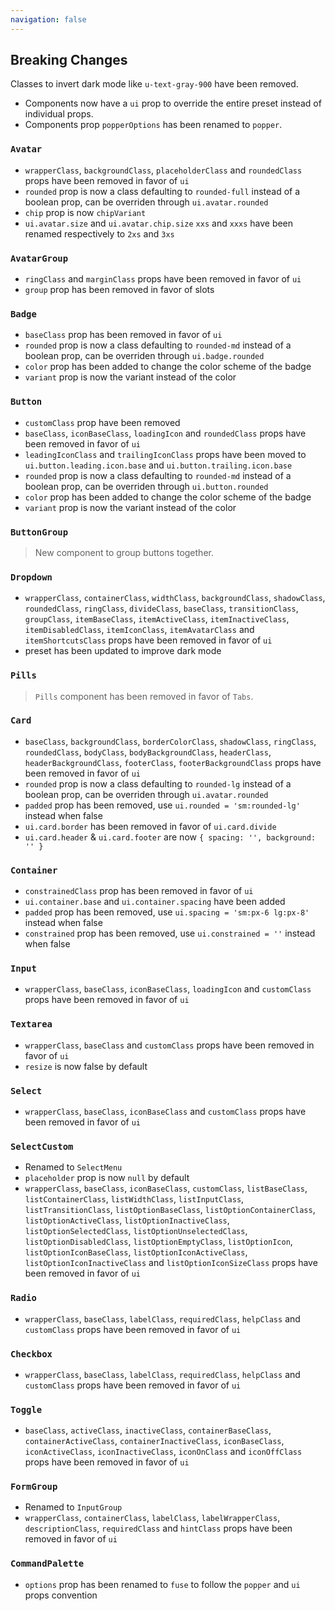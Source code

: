 ```yaml
---
navigation: false
---
```


## Breaking Changes

Classes to invert dark mode like `u-text-gray-900` have been removed.

- Components now have a `ui` prop to override the entire preset instead of individual props.
- Components prop `popperOptions` has been renamed to `popper`.

### `Avatar`

- `wrapperClass`, `backgroundClass`, `placeholderClass` and `roundedClass` props have been removed in favor of `ui`
- `rounded` prop is now a class defaulting to `rounded-full` instead of a boolean prop, can be overriden through `ui.avatar.rounded`
- `chip` prop is now `chipVariant`
- `ui.avatar.size` and `ui.avatar.chip.size` `xxs` and `xxxs` have been renamed respectively to `2xs` and `3xs`

### `AvatarGroup`

- `ringClass` and `marginClass` props have been removed in favor of `ui`
- `group` prop has been removed in favor of slots

### `Badge`

- `baseClass` prop has been removed in favor of `ui`
- `rounded` prop is now a class defaulting to `rounded-md` instead of a boolean prop, can be overriden through `ui.badge.rounded`
- `color` prop has been added to change the color scheme of the badge
- `variant` prop is now the variant instead of the color

### `Button`

- `customClass` prop have been removed
- `baseClass`, `iconBaseClass`, `loadingIcon` and `roundedClass` props have been removed in favor of `ui`
- `leadingIconClass` and `trailingIconClass` props have been moved to `ui.button.leading.icon.base` and `ui.button.trailing.icon.base`
- `rounded` prop is now a class defaulting to `rounded-md` instead of a boolean prop, can be overriden through `ui.button.rounded`
- `color` prop has been added to change the color scheme of the badge
- `variant` prop is now the variant instead of the color

### `ButtonGroup`

> New component to group buttons together.

### `Dropdown`

- `wrapperClass`, `containerClass`, `widthClass`, `backgroundClass`, `shadowClass`, `roundedClass`, `ringClass`, `divideClass`, `baseClass`, `transitionClass`, `groupClass`, `itemBaseClass`, `itemActiveClass`, `itemInactiveClass`, `itemDisabledClass`, `itemIconClass`, `itemAvatarClass` and `itemShortcutsClass` props have been removed in favor of `ui`
- preset has been updated to improve dark mode

### `Pills`

> `Pills` component has been removed in favor of `Tabs`.

### `Card`

- `baseClass`, `backgroundClass`, `borderColorClass`, `shadowClass`, `ringClass`, `roundedClass`, `bodyClass`, `bodyBackgroundClass`, `headerClass`, `headerBackgroundClass`, `footerClass`, `footerBackgroundClass` props have been removed in favor of `ui`
- `rounded` prop is now a class defaulting to `rounded-lg` instead of a boolean prop, can be overriden through `ui.avatar.rounded`
- `padded` prop has been removed, use `ui.rounded = 'sm:rounded-lg'` instead when false
- `ui.card.border` has been removed in favor of `ui.card.divide`
- `ui.card.header` & `ui.card.footer` are now `{ spacing: '', background: '' }`

### `Container`

- `constrainedClass` prop has been removed in favor of `ui`
- `ui.container.base` and `ui.container.spacing` have been added
- `padded` prop has been removed, use `ui.spacing = 'sm:px-6 lg:px-8'` instead when false
- `constrained` prop has been removed, use `ui.constrained = ''` instead when false

### `Input`

- `wrapperClass`, `baseClass`, `iconBaseClass`, `loadingIcon` and `customClass` props have been removed in favor of `ui`

### `Textarea`

- `wrapperClass`, `baseClass` and `customClass` props have been removed in favor of `ui`
- `resize` is now false by default

### `Select`

- `wrapperClass`, `baseClass`, `iconBaseClass` and `customClass` props have been removed in favor of `ui`

### `SelectCustom`

- Renamed to `SelectMenu`
- `placeholder` prop is now `null` by default
- `wrapperClass`, `baseClass`, `iconBaseClass`, `customClass`, `listBaseClass`, `listContainerClass`, `listWidthClass`, `listInputClass`, `listTransitionClass`, `listOptionBaseClass`, `listOptionContainerClass`, `listOptionActiveClass`, `listOptionInactiveClass`, `listOptionSelectedClass`, `listOptionUnselectedClass`, `listOptionDisabledClass`, `listOptionEmptyClass`, `listOptionIcon`, `listOptionIconBaseClass`, `listOptionIconActiveClass`, `listOptionIconInactiveClass` and `listOptionIconSizeClass` props have been removed in favor of `ui`

### `Radio`

- `wrapperClass`, `baseClass`, `labelClass`, `requiredClass`, `helpClass` and `customClass` props have been removed in favor of `ui`

### `Checkbox`

- `wrapperClass`, `baseClass`, `labelClass`, `requiredClass`, `helpClass` and `customClass` props have been removed in favor of `ui`

### `Toggle`

- `baseClass`, `activeClass`, `inactiveClass`, `containerBaseClass`, `containerActiveClass`, `containerInactiveClass`, `iconBaseClass`, `iconActiveClass`, `iconInactiveClass`, `iconOnClass` and `iconOffClass` props have been removed in favor of `ui`

### `FormGroup`

- Renamed to `InputGroup`
- `wrapperClass`, `containerClass`, `labelClass`, `labelWrapperClass`, `descriptionClass`, `requiredClass` and `hintClass` props have been removed in favor of `ui`

### `CommandPalette`

- `options` prop has been renamed to `fuse` to follow the `popper` and `ui` props convention
